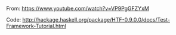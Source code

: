 From: https://www.youtube.com/watch?v=VP9PgGFZYxM

Code: http://hackage.haskell.org/package/HTF-0.9.0.0/docs/Test-Framework-Tutorial.html